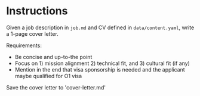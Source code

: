 # Instructions 

Given a job description in `job.md` and CV defined in `data/content.yaml`, write a 1-page cover letter.

Requirements:

- Be concise and up-to-the point
- Focus on 1) mission alignment 2) technical fit, and 3) cultural fit (if any)
- Mention in the end that visa sponsorship is needed and the applicant maybe qualified for O1 visa

Save the cover letter to 'cover-letter.md'
